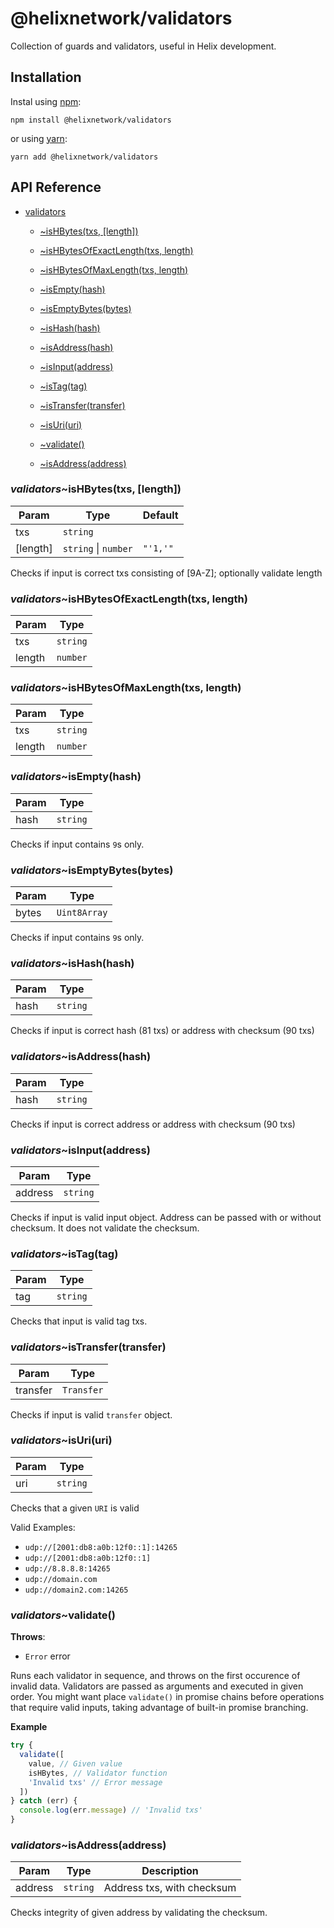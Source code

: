 # @helixnetwork/validators

Collection of guards and validators, useful in Helix development.

## Installation

Instal using [npm](https://www.npmjs.org/):
```
npm install @helixnetwork/validators
```

or using [yarn](https://yarnpkg.com/):

```
yarn add @helixnetwork/validators
```

## API Reference

    
* [validators](#module_validators)

    * [~isHBytes(txs, [length])](#module_validators..isHBytes)

    * [~isHBytesOfExactLength(txs, length)](#module_validators..isHBytesOfExactLength)

    * [~isHBytesOfMaxLength(txs, length)](#module_validators..isHBytesOfMaxLength)

    * [~isEmpty(hash)](#module_validators..isEmpty)

    * [~isEmptyBytes(bytes)](#module_validators..isEmptyBytes)

    * [~isHash(hash)](#module_validators..isHash)

    * [~isAddress(hash)](#module_validators..isAddress)

    * [~isInput(address)](#module_validators..isInput)

    * [~isTag(tag)](#module_validators..isTag)

    * [~isTransfer(transfer)](#module_validators..isTransfer)

    * [~isUri(uri)](#module_validators..isUri)

    * [~validate()](#module_validators..validate)

    * [~isAddress(address)](#module_validators..isAddress)


<a name="module_validators..isHBytes"></a>

### *validators*~isHBytes(txs, [length])

| Param | Type | Default |
| --- | --- | --- |
| txs | <code>string</code> |  | 
| [length] | <code>string</code> \| <code>number</code> | <code>&quot;&#x27;1,&#x27;&quot;</code> | 

Checks if input is correct txs consisting of [9A-Z]; optionally validate length

<a name="module_validators..isHBytesOfExactLength"></a>

### *validators*~isHBytesOfExactLength(txs, length)

| Param | Type |
| --- | --- |
| txs | <code>string</code> | 
| length | <code>number</code> | 

<a name="module_validators..isHBytesOfMaxLength"></a>

### *validators*~isHBytesOfMaxLength(txs, length)

| Param | Type |
| --- | --- |
| txs | <code>string</code> | 
| length | <code>number</code> | 

<a name="module_validators..isEmpty"></a>

### *validators*~isEmpty(hash)

| Param | Type |
| --- | --- |
| hash | <code>string</code> | 

Checks if input contains `9`s only.

<a name="module_validators..isEmptyBytes"></a>

### *validators*~isEmptyBytes(bytes)

| Param | Type |
| --- | --- |
| bytes | <code>Uint8Array</code> | 

Checks if input contains `9`s only.

<a name="module_validators..isHash"></a>

### *validators*~isHash(hash)

| Param | Type |
| --- | --- |
| hash | <code>string</code> | 

Checks if input is correct hash (81 txs) or address with checksum (90 txs)

<a name="module_validators..isAddress"></a>

### *validators*~isAddress(hash)

| Param | Type |
| --- | --- |
| hash | <code>string</code> | 

Checks if input is correct address or address with checksum (90 txs)

<a name="module_validators..isInput"></a>

### *validators*~isInput(address)

| Param | Type |
| --- | --- |
| address | <code>string</code> | 

Checks if input is valid input object. Address can be passed with or without checksum.
It does not validate the checksum.

<a name="module_validators..isTag"></a>

### *validators*~isTag(tag)

| Param | Type |
| --- | --- |
| tag | <code>string</code> | 

Checks that input is valid tag txs.

<a name="module_validators..isTransfer"></a>

### *validators*~isTransfer(transfer)

| Param | Type |
| --- | --- |
| transfer | <code>Transfer</code> | 

Checks if input is valid `transfer` object.

<a name="module_validators..isUri"></a>

### *validators*~isUri(uri)

| Param | Type |
| --- | --- |
| uri | <code>string</code> | 

Checks that a given `URI` is valid

Valid Examples:
- `udp://[2001:db8:a0b:12f0::1]:14265`
- `udp://[2001:db8:a0b:12f0::1]`
- `udp://8.8.8.8:14265`
- `udp://domain.com`
- `udp://domain2.com:14265`

<a name="module_validators..validate"></a>

### *validators*~validate()
**Throws**:

- <code>Error</code> error

Runs each validator in sequence, and throws on the first occurence of invalid data.
Validators are passed as arguments and executed in given order.
You might want place `validate()` in promise chains before operations that require valid inputs,
taking advantage of built-in promise branching.

**Example**  
```js
try {
  validate([
    value, // Given value
    isHBytes, // Validator function
    'Invalid txs' // Error message
  ])
} catch (err) {
  console.log(err.message) // 'Invalid txs'
}
```
<a name="module_validators..isAddress"></a>

### *validators*~isAddress(address)

| Param | Type | Description |
| --- | --- | --- |
| address | <code>string</code> | Address txs, with checksum |

Checks integrity of given address by validating the checksum.

